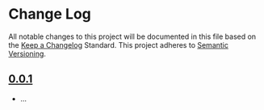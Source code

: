 # Change Log
All notable changes to this project will be documented in this file based on the [Keep a Changelog](http://keepachangelog.com/) Standard. This project adheres to [Semantic Versioning](http://semver.org/).


## [0.0.1](https://github.com/cosma/phest/compare/0.0.0...0.0.1)

- ...

